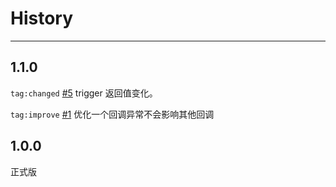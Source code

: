 # History

---

## 1.1.0

`tag:changed` [#5](https://github.com/aralejs/events/issues/5) trigger 返回值变化。

`tag:improve` [#1](https://github.com/aralejs/events/issues/5) 优化一个回调异常不会影响其他回调

## 1.0.0

正式版